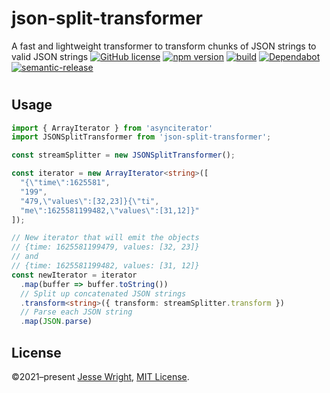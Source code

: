 # json-split-transformer
A fast and lightweight transformer to transform chunks of JSON strings to valid JSON strings 
[![GitHub license](https://img.shields.io/github/license/jeswr/json-split-transformer.svg)](https://github.com/jeswr/json-split-transformer/blob/master/LICENSE)
[![npm version](https://img.shields.io/npm/v/json-split-transformer.svg)](https://www.npmjs.com/package/json-split-transformer)
[![build](https://img.shields.io/github/workflow/status/jeswr/json-split-transformer/Node.js%20CI)](https://github.com/jeswr/json-split-transformer/tree/main/)
[![Dependabot](https://badgen.net/badge/Dependabot/enabled/green?icon=dependabot)](https://dependabot.com/)
[![semantic-release](https://img.shields.io/badge/%20%20%F0%9F%93%A6%F0%9F%9A%80-semantic--release-e10079.svg)](https://github.com/semantic-release/semantic-release)

#

## Usage
```ts
import { ArrayIterator } from 'asynciterator'
import JSONSplitTransformer from 'json-split-transformer';

const streamSplitter = new JSONSplitTransformer();

const iterator = new ArrayIterator<string>([
  "{\"time\":1625581",
  "199",
  "479,\"values\":[32,23]}{\"ti",
  "me\":1625581199482,\"values\":[31,12]}"
]);

// New iterator that will emit the objects
// {time: 1625581199479, values: [32, 23]}
// and
// {time: 1625581199482, values: [31, 12]}
const newIterator = iterator
  .map(buffer => buffer.toString())
  // Split up concatenated JSON strings
  .transform<string>({ transform: streamSplitter.transform })
  // Parse each JSON string
  .map(JSON.parse)
```
## License
©2021–present
[Jesse Wright](https://github.com/jeswr),
[MIT License](https://github.com/jeswr/useState/blob/master/LICENSE).
